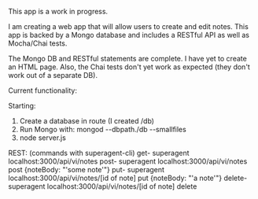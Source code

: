 This app is a work in progress.

I am creating a web app that will allow users to create and edit notes. This app
is backed by a Mongo database and includes a RESTful API as well as Mocha/Chai
tests.

The Mongo DB and RESTful statements are complete.  I have yet to create an HTML
page. Also, the Chai tests don't yet work as expected (they don't work out of a
separate DB).

Current functionality:

Starting:
1) Create a database in route (I created /db)
2) Run Mongo with: mongod --dbpath./db --smallfiles
3) node server.js

REST: (commands with superagent-cli)
get-  superagent localhost:3000/api/vi/notes
post- superagent localhost:3000/api/vi/notes post {noteBody: "'some note'"}
put- superagent localhost:3000/api/vi/notes/[id of note] put {noteBody: "'a note'"}
delete- superagent localhost:3000/api/vi/notes/[id of note] delete

